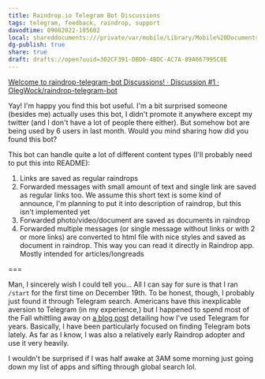 ```yaml
---
title: Raindrop.io Telegram Bot Discussions
tags: telegram, feedback, raindrop, support
davodtime: 09082022-105602
local: shareddocuments:///private/var/mobile/Library/Mobile%20Documents/iCloud~md~obsidian/Documents/OBSHIDDIAN/drafts/302CF391-DBD0-4BDC-AC7A-89A667995C8E.md
dg-publish: true
share: true
draft: drafts://open?uuid=302CF391-DBD0-4BDC-AC7A-89A667995C8E
---
```

[Welcome to raindrop-telegram-bot Discussions! · Discussion #1 · OlegWock/raindrop-telegram-bot](https://github.com/OlegWock/raindrop-telegram-bot/discussions/1)

Yay! I'm happy you find this bot useful. I'm a bit surprised someone (besides me) actually uses this bot, I didn't promote it anywhere except my twitter (and I don't have a lot of people there either). But somehow bot are being used by 6 users in last month. Would you mind sharing how did you found this bot? 

This bot can handle quite a lot of different content types (I'll probably need to put this into README):
1. Links are saved as regular raindrops
2. Forwarded messages with small amount of text and single link are saved as regular links too. We assume this short text is some kind of announce, I'm planning to put it into description of raindrop, but this isn't implemented yet
3. Forwarded photo/video/document are saved as documents in raindrop 
4. Forwarded multiple messages (or single message without links or with 2 or more links) are converted to html file with nice styles and saved as document in raindrop. This way you can read it directly in Raindrop app. Mostly intended for articles/longreads

===

Man, I sincerely wish I could tell you... All I can say for sure is that I ran `/start` for the first time on December 19th. To be honest, though, I probably just found it through Telegram search. Americans have this inexplicable aversion to Telegram (in my experience,) but I happened to spend most of the Fall whittling away on [a blog post](https://bilge.world/telegram) detailing how I've used Telegram for years. Basically, I have been particularly focused on finding Telegram bots lately. As far as I know, I was also a relatively early Raindrop adopter and use it very heavily. 

I wouldn't be surprised if I was half awake at 3AM some morning just going down my list of apps and sifting through global search lol.